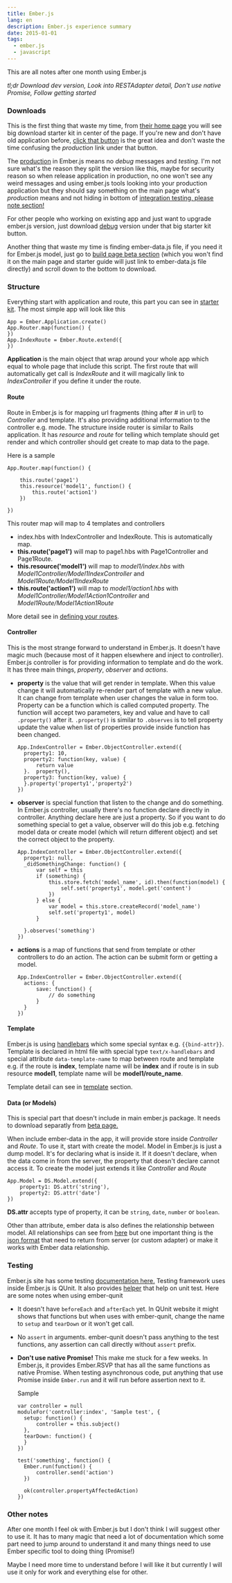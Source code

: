 ```yaml
---
title: Ember.js
lang: en
description: Ember.js experience summary
date: 2015-01-01
tags:
  - ember.js
  - javascript
---
```


This are all notes after one month using Ember.js

_tl;dr Download dev version, Look into RESTAdapter detail, Don't use native Promise, Follow getting started_

### Downloads

This is the first thing that waste my time, from [their home page](http://emberjs.com/) you will see big download starter kit in center of the page. If you're new and don't have old application before, [click that button](https://github.com/emberjs/starter-kit/archive/v1.9.1.zip) is the great idea and don't waste the time confusing the _production_ link under that button.

The [production](http://builds.emberjs.com/tags/v1.9.1/ember.prod.js) in Ember.js means no _debug_ messages and _testing_. I'm not sure what's the reason they split the version like this, maybe for security reason so when release application in production, no one won't see any weird messages and using ember.js tools looking into your production application but they should say something on the main page what's _production_ means and not hiding in bottom of [integration testing, please note section!](http://emberjs.com/guides/testing/integration/)

For other people who working on existing app and just want to upgrade ember.js version, just download [debug](http://builds.emberjs.com/tags/v1.9.1/ember.js) version under that big starter kit button.

Another thing that waste my time is finding ember-data.js file, if you need it for Ember.js model, just go to [build page beta section](http://emberjs.com/builds/#/beta) (which you won't find it on the main page and starter guide will just link to ember-data.js file directly) and scroll down to the bottom to download.

### Structure

Everything start with application and route, this part you can see in [starter kit](https://github.com/emberjs/starter-kit/archive/v1.9.1.zip). The most simple app will look like this

    App = Ember.Application.create()
    App.Router.map(function() {
    })
    App.IndexRoute = Ember.Route.extend({
    })

**Application** is the main object that wrap around your whole app which equal to whole page that include this script. The first route that will automatically get call is _IndexRoute_ and it will magically link to _IndexController_ if you define it under the route.

#### Route

Route in Ember.js is for mapping url fragments (thing after # in url) to _Controller_ and template. It's also providing additional information to the controller e.g. mode. The structure inside router is similar to Rails application. It has _resource_ and _route_ for telling which template should get render and which controller should get create to map data to the page.

Here is a sample

    App.Router.map(function() {

    	this.route('page1')
    	this.resource('model1', function() {
    		this.route('action1')
    	})

    })

This router map will map to 4 templates and controllers

- index.hbs with IndexController and IndexRoute. This is automatically map.
- **this.route('page1')** will map to page1.hbs with Page1Controller and Page1Route.
- **this.resource('model1')** will map to _model1/index.hbs_ with _Model1Controller/Model1IndexController_ and _Model1Route/Model1IndexRoute_
- **this.route('action1')** will map to _model1/action1.hbs_ with _Model1Controller/Model1Action1Controller_ and _Model1Route/Model1Action1Route_

More detail see in [defining your routes](http://emberjs.com/guides/routing/defining-your-routes/).

#### Controller

This is the most strange forward to understand in Ember.js. It doesn't have magic much (because most of it happen elsewhere and inject to controller). Ember.js controller is for providing information to template and do the work. It has three main things, _property_, _observer_ and _actions_.

- **property** is the value that will get render in template. When this value change it will automatically re-render part of template with a new value. It can change from template when user changes the value in form too. Property can be a function which is called computed property. The function will accept two parameters, key and value and have to call `.property()` after it. `.property()` is similar to `.observes` is to tell property update the value when list of properties provide inside function has been changed.

      App.IndexController = Ember.ObjectController.extend({
      	property1: 10,
      	property2: function(key, value) {
      		return value
      	}.	property(),
      	property3: function(key, value) {
      	}.property('property1','property2')
      })

- **observer** is special function that listen to the change and do something. In Ember.js controller, usually there's no function declare directly in controller. Anything declare here are just a property. So if you want to do something special to get a value, observer will do this job e.g. fetching model data or create model (which will return different object) and set the correct object to the property.

      App.IndexController = Ember.ObjectController.extend({
      	property1: null,
      	_didSomethingChange: function() {
      		var self = this
      		if (something) {
      			this.store.fetch('model_name', id).then(function(model) {
      				self.set('property1', model.get('content')
      			})
      		} else {
      			var model = this.store.createRecord('model_name')
      			self.set('property1', model)
      		}

      	}.observes('something')
      })

- **actions** is a map of functions that send from template or other controllers to do an action. The action can be submit form or getting a model.

      App.IndexController = Ember.ObjectController.extend({
      	actions: {
      		save: function() {
      			// do something
      		}
      	}
      })

#### Template

Ember.js is using [handlebars](http://handlebarsjs.com/) which some special syntax e.g. `{{bind-attr}}`. Template is declared in html file with special type `text/x-handlebars` and special attribute `data-template-name` to map between route and template e.g. if the route is **index**, template name will be **index** and if route is in sub resource **model1**, template name will be **model1/route_name**.

Template detail can see in [template](http://emberjs.com/guides/templates/the-application-template/) section.

#### Data (or Models)

This is special part that doesn't include in main ember.js package. It needs to download separatly from [beta page.](http://emberjs.com/builds/#/beta)

When include ember-data in the app, it will provide store inside _Controller_ and _Route_. To use it, start with create the model. Model in Ember.js is just a dump model. It's for declaring what is inside it. If it doesn't declare, when the data come in from the server, the property that doesn't declare cannot access it. To create the model just extends it like _Controller_ and _Route_

    App.Model = DS.Model.extend({
    	property1: DS.attr('string'),
    	property2: DS.attr('date')
    })

**DS.attr** accepts type of property, it can be `string`, `date`, `number` or `boolean`.

Other than attribute, ember data is also defines the relationship between model. All relationships can see from [here](http://emberjs.com/guides/models/defining-models/) but one important thing is the [json format](http://emberjs.com/guides/models/the-rest-adapter/) that need to return from server (or custom adapter) or make it works with Ember data relationship.

### Testing

Ember.js site has some testing [documentation here.](http://emberjs.com/guides/testing/) Testing framework uses inside Ember.js is QUnit. It also provides [helper](https://github.com/rwjblue/ember-qunit) that help on unit test. Here are some notes when using ember-qunit

- It doesn't have `beforeEach` and `afterEach` yet. In QUnit website it might shows that functions but when uses with ember-qunit, change the name to `setup` and `tearDown` or it won't get call.
- No `assert` in arguments. ember-qunit doesn't pass anything to the test functions, any assertion can call directly without `assert` prefix.
- **Don't use native Promise!** This make me stuck for a few weeks. In Ember.js, it provides Ember.RSVP that has all the same functions as native Promise. When testing asynchronous code, put anything that use Promise inside `Ember.run` and it will run before assertion next to it.

  Sample

      var controller = null
      moduleFor('controller:index', 'Sample test', {
      	setup: function() {
      		controller = this.subject()
      	},
      	tearDown: function() {
      	}
      })

      test('something', function() {
      	Ember.run(function() {
      		controller.send('action')
      	})

      	ok(controller.propertyAffectedAction)
      })

### Other notes

After one month I feel ok with Ember.js but I don't think I will suggest other to use it. It has to many magic that need a lot of documentation which some part need to jump around to understand it and many things need to use Ember specific tool to doing thing (Promise!)

Maybe I need more time to understand before I will like it but currently I will use it only for work and everything else for other.
